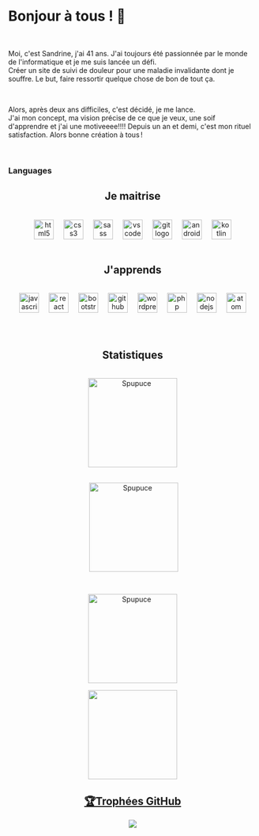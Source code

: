 <h1>Bonjour à tous ! 👋</h1>
<br>
<p></p>Moi, c'est Sandrine, j'ai 41 ans. J'ai toujours été passionnée par le monde de l'informatique et je me suis lancée un défi.
<br>
Créer un site de suivi de douleur pour une maladie invalidante dont je souffre. Le but, faire ressortir quelque chose de bon de tout ça. </p>
<br>
<p>Alors, après deux ans difficiles, c'est décidé, je me lance.<br>
J'ai mon concept, ma vision précise de ce que je veux, une soif d'apprendre et j'ai une motiveeee!!!! Depuis un an et demi, c'est mon rituel satisfaction.  Alors bonne création à tous ! </p>

<br>
<h3> Languages</h3>


<h2 align="center">Je maitrise</h2>
<br>

<div align="center">
  <img src="https://cdn.jsdelivr.net/gh/devicons/devicon/icons/html5/html5-original.svg" height="40" alt="html5 logo"  />
  <img width="12" />
  <img src="https://cdn.jsdelivr.net/gh/devicons/devicon/icons/css3/css3-original.svg" height="40" alt="css3 logo"  />
  <img width="12" />
  <img src="https://cdn.jsdelivr.net/gh/devicons/devicon/icons/sass/sass-original.svg" height="40" alt="sass logo"  />
  <img width="12" />
  <img src="https://cdn.jsdelivr.net/gh/devicons/devicon/icons/vscode/vscode-original.svg" height="40" alt="vscode logo"  />
  <img width="12" />
  <img src="https://cdn.jsdelivr.net/gh/devicons/devicon/icons/git/git-original.svg" height="40" alt="git logo"  />
  <img width="12" />
  <img src="https://cdn.jsdelivr.net/gh/devicons/devicon/icons/androidstudio/androidstudio-original.svg" height="40" alt="androidstudio logo"  />
  <img width="12" />
  <img src="https://cdn.jsdelivr.net/gh/devicons/devicon/icons/kotlin/kotlin-original.svg" height="40" alt="kotlin logo"  />
</div>
<br>

<h2 align="center">J'apprends</h2>
<br>

<div align="center">
  <img src="https://cdn.jsdelivr.net/gh/devicons/devicon/icons/javascript/javascript-original.svg" height="40" alt="javascript logo"  />
  <img width="12" />
  <img src="https://cdn.jsdelivr.net/gh/devicons/devicon/icons/react/react-original.svg" height="40" alt="react logo"  />
  <img width="12" />
  <img src="https://cdn.jsdelivr.net/gh/devicons/devicon/icons/bootstrap/bootstrap-original.svg" height="40" alt="bootstrap logo"  />
  <img width="12" />
  <img src="https://cdn.jsdelivr.net/gh/devicons/devicon/icons/github/github-original.svg" height="40" alt="github logo"  />
  <img width="12" />
  <img src="https://cdn.jsdelivr.net/gh/devicons/devicon/icons/wordpress/wordpress-original.svg" height="40" alt="wordpress logo"  />
  <img width="12" />
  <img src="https://cdn.jsdelivr.net/gh/devicons/devicon/icons/php/php-original.svg" height="40" alt="php logo"  />
  <img width="12" />
  <img src="https://cdn.jsdelivr.net/gh/devicons/devicon/icons/nodejs/nodejs-original.svg" height="40" alt="nodejs logo"  />
  <img width="12" />
  <img src="https://cdn.jsdelivr.net/gh/devicons/devicon/icons/atom/atom-original.svg" height="40" alt="atom logo"  />
</div>

###
<br>

<h2 align="center">Statistiques</h2>
<br>
<div align="center">
<img align="center" height="180em" src="https://github-readme-stats.vercel.app/api/top-langs/?username=Spupuce&langs_count=8&theme=dracula" alt=Spupuce />
</div>
<br>
<div align="center">
<p>&nbsp;<img align="center" height="180em" src="https://github-readme-stats.vercel.app/api?username=Spupuce&show_icons=true&locale=en&theme=dracula" alt="Spupuce" /></p>
</div>
<br>
<div align="center">
<p><img align="center" height="180em" src="https://github-readme-streak-stats.herokuapp.com/?user=Spupuce&theme=dracula" alt="Spupuce" /></p>
</div>

<div align="center">
<a href="https://github.com/Spupuce">
<img align="center" src="http://github-profile-summary-cards.vercel.app/api/cards/stats?username=Spupuce&theme=darcula" height="180em" />
<!-- </div>
<img align="center" src="http://github-profile-summary-cards.vercel.app/api/cards/most-commit-language?username=Spupuce&theme=2077" height="180em" />
<img align="center" src="http://github-profile-summary-cards.vercel.app/api/cards/repos-per-language?username=Spupuce&theme=2077" height="180em" />
<img align="center" src="http://github-profile-summary-cards.vercel.app/api/cards/productive-time?username=Spupuce&theme=2077" height="180em" />
<img align="center" src="http://github-profile-summary-cards.vercel.app/api/cards/profile-details?username=Spupuce&theme=2077" height="180em" />
</div> -->

## 🏆Trophées GitHub
![](https://github-trophies.vercel.app/?username=Spupuce&theme=dracula&no-frame=true&no-bg=true&margin-w=60)
